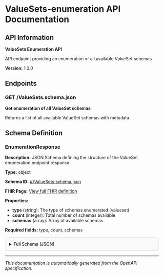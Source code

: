 # ValueSets-enumeration API Documentation

<!-- This content is automatically generated from ValueSets-enumeration.openapi.json -->

## API Information

**ValueSets Enumeration API**

API endpoint providing an enumeration of all available ValueSet schemas

**Version:** 1.0.0

## Endpoints

### GET /ValueSets.schema.json

**Get enumeration of all ValueSet schemas**

Returns a list of all available ValueSet schemas with metadata

## Schema Definition

### EnumerationResponse

**Description:** JSON Schema defining the structure of the ValueSet enumeration endpoint response

**Type:** object

**Schema ID:** [#/ValueSets.schema.json](#/ValueSets.schema.json)

**FHIR Page:** [View full FHIR definition](artifacts.html#terminology-value-sets)

**Properties:**

- **type** (string): The type of schemas enumerated (valueset)
- **count** (integer): Total number of schemas available
- **schemas** (array): Array of available schemas

**Required fields:** type, count, schemas

<details>
<summary>Full Schema (JSON)</summary>

```json
{
  "$schema": "https://json-schema.org/draft/2020-12/schema",
  "$id": "#/ValueSets.schema.json",
  "title": "ValueSet Enumeration Schema",
  "description": "JSON Schema defining the structure of the ValueSet enumeration endpoint response",
  "type": "object",
  "properties": {
    "type": {
      "type": "string",
      "const": "valueset",
      "description": "The type of schemas enumerated (valueset)"
    },
    "count": {
      "type": "integer",
      "description": "Total number of schemas available"
    },
    "schemas": {
      "type": "array",
      "description": "Array of available schemas",
      "items": {
        "type": "object",
        "properties": {
          "filename": {
            "type": "string",
            "description": "Schema filename"
          },
          "id": {
            "type": "string",
            "description": "Schema $id"
          },
          "title": {
            "type": "string",
            "description": "Schema title"
          },
          "description": {
            "type": "string",
            "description": "Schema description"
          },
          "url": {
            "type": "string",
            "description": "Relative URL to the schema file"
          },
          "valueSetUrl": {
            "type": "string",
            "description": "FHIR canonical URL of the ValueSet"
          },
          "codeCount": {
            "type": "integer",
            "description": "Number of codes in the ValueSet"
          }
        },
        "required": [
          "filename",
          "title",
          "url"
        ]
      }
    }
  },
  "required": [
    "type",
    "count",
    "schemas"
  ],
  "example": {
    "type": "valueset",
    "count": 2,
    "schemas": [
      {
        "filename": "ValueSets.schema.json",
        "id": "#/ValueSets.schema.json",
        "title": "ValueSet Enumeration Schema",
        "description": "JSON Schema defining the structure of the ValueSet enumeration endpoint response",
        "url": "./ValueSets.schema.json"
      },
      {
        "filename": "ValueSet-CDHIv1.schema.json",
        "id": "http://smart.who.int/base/ValueSet-CDHIv1.schema.json",
        "title": "Classification of Digital Health Interventions v1 Schema",
        "description": "JSON Schema for Classification of Digital Health Interventions v1 ValueSet codes. Generated from FHIR expansions using IRI format.",
        "url": "./ValueSet-CDHIv1.schema.json",
        "valueSetUrl": "http://smart.who.int/base/ValueSet/CDHIv1",
        "codeCount": 3
      }
    ]
  }
}
```

</details>


<style>
/* Schema documentation styling that integrates with IG theme */
.enum-values {
  background-color: #e7f3ff;
  border: 1px solid #b8daff;
  border-radius: 4px;
  padding: 1rem;
  margin: 1rem 0;
}

.enum-value {
  display: inline-block;
  background-color: #00477d;
  color: white;
  padding: 0.2rem 0.5rem;
  border-radius: 3px;
  margin: 0.2rem;
  font-size: 0.9rem;
  text-decoration: none;
}

.enum-value a {
  color: white;
  text-decoration: none;
}

.enum-value:hover, .enum-value a:hover {
  background-color: #0070A1;
  color: white;
  text-decoration: none;
}

.enum-truncated {
  margin-top: 0.5rem;
  font-style: italic;
  color: #6c757d;
}

details {
  margin: 1rem 0;
  border: 1px solid #dee2e6;
  border-radius: 4px;
  padding: 0;
}

details summary {
  background: #f8f9fa;
  padding: 0.75rem;
  cursor: pointer;
  border-bottom: 1px solid #dee2e6;
  font-weight: 500;
}

details[open] summary {
  border-bottom: 1px solid #dee2e6;
}

details pre {
  margin: 1rem;
  background: #f8f9fa;
  border: 1px solid #e9ecef;
  border-radius: 4px;
  padding: 1rem;
  overflow-x: auto;
}
</style>

---

*This documentation is automatically generated from the OpenAPI specification.*
